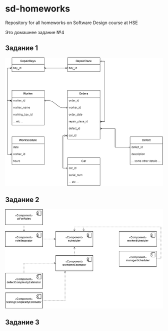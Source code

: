 # sd-homeworks
Repository for all homeworks on Software Design course at HSE

Это домашнее задание №4

## Задание 1
![ER diagram](task1-er-diag.png)

## Задание 2
![Component diagram](task2-component-diag.png)

## Задание 3

